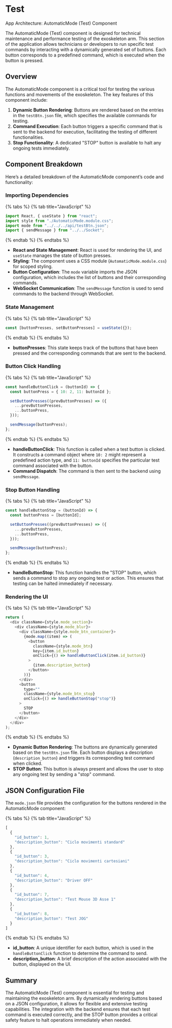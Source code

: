 # Test

App Architecture: AutomaticMode (Test) Component

The AutomaticMode (Test) component is designed for technical maintenance and performance testing of the exoskeleton arm. This section of the application allows technicians or developers to run specific test commands by interacting with a dynamically generated set of buttons. Each button corresponds to a predefined command, which is executed when the button is pressed.

## Overview

The AutomaticMode component is a critical tool for testing the various functions and movements of the exoskeleton. The key features of this component include:

1. **Dynamic Button Rendering**: Buttons are rendered based on the entries in the `testBtn.json` file, which specifies the available commands for testing.
2. **Command Execution**: Each button triggers a specific command that is sent to the backend for execution, facilitating the testing of different functionalities.
3. **Stop Functionality**: A dedicated "STOP" button is available to halt any ongoing tests immediately.

## Component Breakdown

Here’s a detailed breakdown of the AutomaticMode component’s code and functionality:

### Importing Dependencies

{% tabs %}
{% tab title="JavaScript" %}
```javascript
import React, { useState } from "react";
import style from "./AutomaticMode.module.css";
import mode from "../../../api/testBtn.json";
import { sendMessage } from "../../Socket";
```
{% endtab %}
{% endtabs %}

* **React and State Management**: React is used for rendering the UI, and `useState` manages the state of button presses.
* **Styling**: The component uses a CSS module (`AutomaticMode.module.css`) for scoped styling.
* **Button Configuration**: The `mode` variable imports the JSON configuration, which includes the list of buttons and their corresponding commands.
* **WebSocket Communication**: The `sendMessage` function is used to send commands to the backend through WebSocket.

### State Management

{% tabs %}
{% tab title="JavaScript" %}
```javascript
const [buttonPresses, setButtonPresses] = useState({});
```
{% endtab %}
{% endtabs %}

* **buttonPresses**: This state keeps track of the buttons that have been pressed and the corresponding commands that are sent to the backend.

### Button Click Handling

{% tabs %}
{% tab title="JavaScript" %}
```javascript
const handleButtonClick = (buttonId) => {
  const buttonPress = { 10: 2, 11: buttonId };

  setButtonPresses((prevButtonPresses) => ({
    ...prevButtonPresses,
    ...buttonPress,
  }));

  sendMessage(buttonPress);
};
```
{% endtab %}
{% endtabs %}

* **handleButtonClick**: This function is called when a test button is clicked. It constructs a command object where `10: 2` might represent a predefined action type, and `11: buttonId` specifies the particular test command associated with the button.
* **Command Dispatch**: The command is then sent to the backend using `sendMessage`.

### Stop Button Handling

{% tabs %}
{% tab title="JavaScript" %}
```javascript
const handleButtonStop = (buttonId) => {
  const buttonPress = [buttonId];

  setButtonPresses((prevButtonPresses) => ({
    ...prevButtonPresses,
    ...buttonPress,
  }));

  sendMessage(buttonPress);
};
```
{% endtab %}
{% endtabs %}

* **handleButtonStop**: This function handles the "STOP" button, which sends a command to stop any ongoing test or action. This ensures that testing can be halted immediately if necessary.

### Rendering the UI

{% tabs %}
{% tab title="JavaScript" %}
```javascript
return (
  <div className={style.mode_section}>
    <div className={style.mode_blur}>
      <div className={style.mode_btn_container}>
        {mode.map((item) => (
          <button
            className={style.mode_btn}
            key={item.id_button}
            onClick={() => handleButtonClick(item.id_button)}
          >
            {item.description_button}
          </button>
        ))}
      </div>
      <button
        type=""
        className={style.mode_btn_stop}
        onClick={() => handleButtonStop("stop")}
      >
        STOP
      </button>
    </div>
  </div>
);
```
{% endtab %}
{% endtabs %}

* **Dynamic Button Rendering**: The buttons are dynamically generated based on the `testBtn.json` file. Each button displays a description (`description_button`) and triggers its corresponding test command when clicked.
* **STOP Button**: This button is always present and allows the user to stop any ongoing test by sending a "stop" command.

## JSON Configuration File

The `mode.json` file provides the configuration for the buttons rendered in the AutomaticMode component:

{% tabs %}
{% tab title="JavaScript" %}
```javascript
[
  {
    "id_button": 1,
    "description_button": "Ciclo movimenti standard"
  },
  {
    "id_button": 3,
    "description_button": "Ciclo movimenti cartesiani"
  },
  {
    "id_button": 4,
    "description_button": "Driver OFF"
  },
  {
    "id_button": 7,
    "description_button": "Test Mouse 3D Asse 1"
  },
  {
    "id_button": 8,
    "description_button": "Test JOG"
  }
]
```
{% endtab %}
{% endtabs %}

* **id\_button**: A unique identifier for each button, which is used in the `handleButtonClick` function to determine the command to send.
* **description\_button**: A brief description of the action associated with the button, displayed on the UI.

## Summary

The AutomaticMode (Test) component is essential for testing and maintaining the exoskeleton arm. By dynamically rendering buttons based on a JSON configuration, it allows for flexible and extensive testing capabilities. The integration with the backend ensures that each test command is executed correctly, and the STOP button provides a critical safety feature to halt operations immediately when needed.
